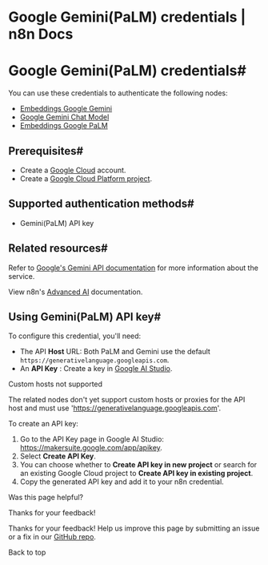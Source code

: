 # Google Gemini(PaLM) credentials | n8n Docs

[ ](https://github.com/n8n-io/n8n-docs/edit/main/docs/integrations/builtin/credentials/googleai.md "Edit this page")

# Google Gemini(PaLM) credentials#

You can use these credentials to authenticate the following nodes:

  * [Embeddings Google Gemini](../../cluster-nodes/sub-nodes/n8n-nodes-langchain.embeddingsgooglegemini/)
  * [Google Gemini Chat Model](../../cluster-nodes/sub-nodes/n8n-nodes-langchain.lmchatgooglegemini/)
  * [Embeddings Google PaLM](../../cluster-nodes/sub-nodes/n8n-nodes-langchain.embeddingsgooglepalm/)

## Prerequisites#

  * Create a [Google Cloud](https://cloud.google.com/) account.
  * Create a [Google Cloud Platform project](https://developers.google.com/workspace/marketplace/create-gcp-project).

## Supported authentication methods#

  * Gemini(PaLM) API key

## Related resources#

Refer to [Google's Gemini API documentation](https://ai.google.dev/gemini-api/docs) for more information about the service.

View n8n's [Advanced AI](../../../../advanced-ai/) documentation.

## Using Gemini(PaLM) API key#

To configure this credential, you'll need:

  * The API **Host** URL: Both PaLM and Gemini use the default `https://generativelanguage.googleapis.com`.
  * An **API Key** : Create a key in [Google AI Studio](https://makersuite.google.com/app/apikey).

Custom hosts not supported

The related nodes don't yet support custom hosts or proxies for the API host and must use 'https://generativelanguage.googleapis.com'.

To create an API key:

  1. Go to the API Key page in Google AI Studio: <https://makersuite.google.com/app/apikey>.
  2. Select **Create API Key**.
  3. You can choose whether to **Create API key in new project** or search for an existing Google Cloud project to **Create API key in existing project**.
  4. Copy the generated API key and add it to your n8n credential.

Was this page helpful? 

Thanks for your feedback! 

Thanks for your feedback! Help us improve this page by submitting an issue or a fix in our [GitHub repo](https://github.com/n8n-io/n8n-docs). 

Back to top